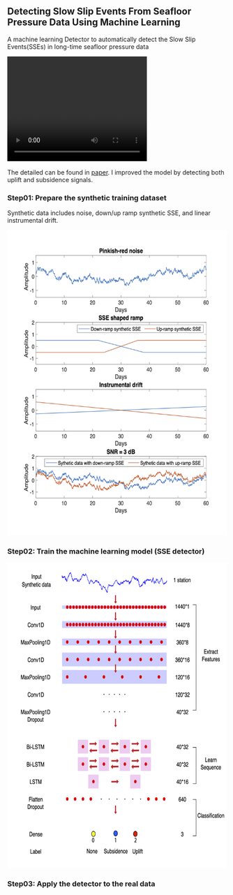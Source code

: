 ## Detecting Slow Slip Events From Seafloor Pressure Data Using Machine Learning
A machine learning Detector to automatically detect the Slow Slip Events(SSEs) in long-time seafloor pressure data

<video width="320" height="240" autoplay>
  <source src=/Figures/detect_SSE_movie.mp4 type="video/mp4">
</video>


The detailed can be found in [paper](https://agupubs.onlinelibrary.wiley.com/doi/10.1029/2020GL087579). I improved the model by detecting both uplift and subsidence signals.

### Step01: Prepare the synthetic training dataset
Synthetic data includes noise, down/up ramp synthetic SSE, and linear instrumental drift. 
<center><img src=/Figures/Synthetic_data.png width="600" height="700"/></center>

### Step02: Train the machine learning model (SSE detector)
<center><img src=/Figures/Architecture.png width="700" height="700"/></center>

### Step03: Apply the detector to the real data

